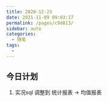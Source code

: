 ```yaml
---
title: 2020-12-23
date: 2021-11-09 09:03:17
permalink: /pages/c9d813/
sidebar: auto
categories:
  - 随笔
tags:
  - 
---
```

## 今日计划  

1. 实况sql 调整到 统计报表 -> 均值报表

